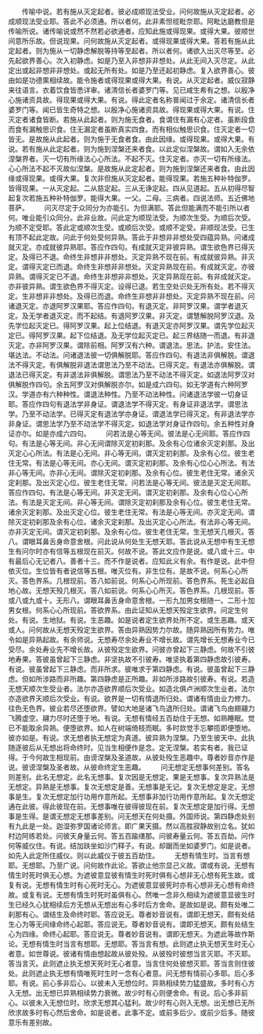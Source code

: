 <!-- { "loadSidebar": true } -->
　　传喻中说。若有施从灭定起者。彼必成顺现法受业。问何故施从灭定起者。必成顺现法受业耶。答此不必须通。所以者何。此非素怛缆毗奈耶。阿毗达磨教但是传喻所说。诸传喻说或然不然若必欲通者。应知此施或得现果。或得大果。彼顺世间意所乐故。但说现果。问何故施从灭定起者。或得现果或得大果。答若有施从此定起者。则为施从一切静虑解脱等持等至起者。所以者何。诸欲入出灭尽等至。必先起欲界善心。次入初静虑。如是乃至入非想非非想处。从此无间入灭尽定。从此定出或起非想非非想处。或起无所有处。如是乃至还起初静虑。复入欲界善心。彼由如是功德熏相续故。能令施者或得现果或得大果。有说。从灭定起者。威仪寂静来往语言。衣着饮食皆悉详审。诸清信长者婆罗门等。见已咸生希有之想。以殷净心施诸资具故。得现果或得大果。有说。得此定者名称普闻过于余定。诸清信长者婆罗门等。闻已皆生奇特之想。以殷净心施诸资具故。得现果或得大果。有说。住灭定者诸食皆断。若施从此起者。则为施无食者。食谓住有漏有心定者。虽断段食而食有漏触思识食。住无漏定者虽断真实四食。而有相似触思识食。住灭定者一切皆无。是故施从此起者。则为施于无食者食。由此因缘。或得现果。或得大果。有说。若有施从此定起者。则为施到涅槃还来者食。以此定似涅槃故。谓如入无余依涅槃界者。灭一切有所缘法心心所法。不起不灭。住灭定者。亦灭一切有所缘法。心心所法不起不灭故似涅槃。是故施从此定起者。则为施到涅槃还来者食。由此因缘或得现果。或得大果。复次非但施从灭定起者。能得现果。若施五种补特伽罗。皆得现果。一从灭定起。二从慈定起。三从无诤定起。四从见道起。五从初得尽智起复次若施五种补特伽罗。能得大果。一父。二母。三病者。四说法师。五近佛地菩萨。
　　问灭尽定于众同分为亦能引。为但满耶。答此但能满而不能引所以者何。唯业能引众同分。此非业故。问此定为顺现法受。为顺次生受。为顺后次受。为顺不定受耶。答此定或顺次生受。或顺后次受。或顺不定受。非顺现法受。已生有顶不起此定故。问此于何处受何异熟。答此于非想非非想处受四蕴异熟。问诸成就灭定。亦成就彼异熟耶。答应作四句。有成就灭定非彼异熟。谓生欲色界已得灭定。及得已不退。命终生非想非非想处。灭定异熟不现在前。有成就彼异熟。非灭定。谓得灭定已而退。命终生非想非非想处。灭定异熟现在前。有成就灭定。亦彼异熟。谓得灭定已不退。命终生非想非非想处。灭定异熟现在前。有非成就灭定。亦非彼异熟。谓生欲色界不得灭定。设得已退。若生空处识处无所有处。若不得灭定。生非想非非想处。及得已而退。命终生非想非非想处。灭定异熟不现在前。问诸退灭定。亦退阿罗汉果耶。答应作四句。有退灭定。非阿罗汉果。谓学者退灭定。及无学者退灭定。而不起结。有退阿罗汉果。非灭定。谓慧解脱阿罗汉退。及先学位起灭定已。得阿罗汉果。起上位结退。有退灭定亦阿罗汉果。谓先学位起灭定已。得阿罗汉果。起下位结退。及无学位起灭定已。起三界结随一而退。有非退灭定。亦非阿罗汉果。谓除前相。阿罗汉有六种。谓退法。思法。护法。安住法。堪达法。不动法。问诸退法彼一切俱解脱耶。答应作四句。有退法非俱解脱。谓退法不得灭定。有俱解脱非退法谓思法乃至不动法。已得灭定。有退法亦俱解脱。谓退法已得灭定。有非退法非俱解脱。谓思法乃至不动法不得灭定。如退法阿罗汉对俱解脱作四句。余五阿罗汉对俱解脱亦尔。如是成六四句。如无学道有六种阿罗汉。学道亦有六种种性。谓退法种性。乃至不动法种性。问诸退法学彼一切身证耶。答应作四句有退法学非身证。谓退法学不得灭定。有身证非退法学。谓思法学。乃至不动法学。已得灭定有退法学亦身证。谓退法学已得灭定。有非退法学亦非身证。谓思法学乃至不动法学不得灭定。如退法学对身证作四句。余五种性对身证亦尔。如是亦成六四句。
　　问若法是心等无间。彼法是心无间耶。答应作四句。有法是心等无间。非心无间谓除灭定初刹那。及余有心位诸余灭定刹那。及出灭定心心所法。有法是心无间。非心等无间。谓灭定初刹那。及余有心位。彼生老住无常。有法是心等无间。亦心无间。谓灭定初刹那。及余有心位心心所法。有法非心等无间。亦非心无间。谓除灭定初刹那。及余有心位。彼生老住无常。诸余灭定刹那。及出灭定心位。彼生老住无常。问若法是心等无间。彼法是灭定无间耶。答应作四句。有法是心等无间。非灭定无间。谓灭定初刹那。及余有心位心心所法。有法是灭定无间。非心等无间。谓除灭定初刹那及余有心位。彼生老住无常。诸余灭定刹那。及出灭定心位。彼生老住无常。有法是心等无间。亦灭定无间。谓除灭定初刹那及余有心位。诸余灭定刹那。及出灭定心心所法。有法非心等无间。亦非灭定无间。谓灭定初刹那。及余有心位。彼生老住无常。生无想天几根灭。答八。谓眼耳鼻舌身命意舍根。问此说从何处生无想天耶。答此说从无想中有生无想生有问尔时亦有信等五根现在前灭。何故不说。答此文应作是说。或八或十三。中有最后心无记者八。善者十三。而不作是说者。应知此义有余。有作是说。此中但依灭位。生位皆有者说信等五根。唯灭位有。非生位有。是故不说。何系心心所灭。答色界系。几根现前。答八如前说。何系心心所现前。答色界系。死生必起自地心故。无想天殁几根灭。答八如前说。何系心心所灭。答色界系。几根现前。答或八或九或十。无形八。谓眼耳鼻舌身命意舍根。一形九加男女根随一。二形十加男女根。何系心心所现前。答欲界系。由此证知从无想天殁定生欲界。问定生何处。有说。生地狱。有说。生恶趣。如是说者定生欲界处所不定。或生恶趣。或天或人。问何故从无想天殁定生欲界。答由异熟因势力尔故。随异熟因所有势力。唯令如是异熟起故。有余师说。无想寿尽余处寿业不增长故。谓先增长无想寿业今已受尽。余处寿业先不增长故。从彼殁定生欲界。问彼亦曾起下三静虑。何故不引彼地寿果。答彼虽曾起下三静虑。非坚执故不引彼寿。唯坚执着第四静虑故引彼寿。有说。彼虽曾起下三静虑。而非所求。彼唯求于第四静虑。有说。彼虽曾起下三静虑。但如所涉路而非所趣。第四静虑是正所趣。非如所涉路故引彼寿。有说。若造无想天顺次生受业者。法尔亦造欲界顺后次受业。如造北俱卢洲顺次生业者。法尔亦造欲界天顺后次受业。有说。欲界是一切有情退所归处。谓诸有情由业力修力。往色无色界。彼业若尽还堕欲界。譬如大地是诸飞鸟退所归处。谓诸飞鸟由翅翮力飞腾虚空。翮力尽时还堕于地。有说。无想有情经五百劫住于无想。如熟睡眠。觉已不能取余异熟。便堕欲界。如人在树端倚枝而眠。多时欻觉手忘攀揽即便堕地。彼亦如是。有说。求无想者执无想定为真道。彼异熟为涅槃。乃至生彼天中。此执随逐彼后从无想出将命终时。见当生相便作是念。定无涅槃。若实有者。我已证得。于今何故生相现前。由谤涅槃及圣道故。从彼处殁生恶趣中。尊者妙音亦作是说。彼谤涅槃及圣者故。从彼命终定生恶趣。
　　问无想定无想事何差别。答名则差别。此名无想定。此名无想事。复次因是无想定。果是无想事。复次异熟法是无想定。异熟是无想事。复次无想定是善。无想事是无记。复次无想定是定。无想事是生。复次无想定加行功用作意所起。无想事非加行功用作意所起。复次无想定通在此彼。得此彼现在前。无想事唯在彼得彼现在前。复次无想定是加行得。无想事是生得。是谓无想定无想事差别。问无想天在何处摄。外国师说。第四静虑处别有九此是一处。迦湿弥罗国诸论师言。即广果天摄。然以高胜寂静故别立名。犹如村边阿练若处。问彼天身量云何。答五百踰缮那。问彼寿量云何。答五百劫。问作何等威仪住。有说。结加趺坐如沙门释子。有说。却踞而坐如婆罗门。如是说者。如先入此定所住威仪。则以此威仪于彼五百劫住。
　　无想有情生时。当言有想耶。无想耶。乃至广说。问何故作此论。答欲止他宗显己义故。谓或有说。无想有情生时死时俱无心想。为遮彼意显彼有情生时死时俱有心想非无心想有死生故。或复有说。无想有情生时有心死时无心。为遮彼意显彼死时亦有心想非无心想有命终故。或复有说。无想有情生时死时虽俱有心。然唯一念非久相续为遮彼意显彼生时生已经久心犹相续后方无想从无想出有心多时后方舍命。是故如是说。颇有处唯二刹那有心。谓结生及命终时耶。答应说无。尊者妙音说有。谓即无想天。颇有处结生心为等无间缘命终心起耶。答应说无。尊者妙音说有。谓即无想天。颇有处结生心为四缘。命终心起耶。答应说无。尊者妙音说有。谓即无想天。为遮此等故作斯论。无想有情生时当言有想耶。无想耶。答当言有想。此则遮止执无想天生时无心者意。如世尊说。彼诸有情由想起故从彼处殁。从彼殁时彼想当言灭耶。不灭耶。答当言灭。此则遮止执无想天死时无心者意。当言住何处彼想灭耶。答当言则住彼处。此则遮止执无想有情唯死时生时一念有心者意。问无想有情前心多耶。后心多耶。有说。前心多非后心。以彼未入无想位时。异熟相续势力猛盛故。多时有心方入无想。出无想已异熟相续势力衰微。故少时有心则便舍命。有说。后心多非前心。以彼未入无想位时。欣求无想其心猛利。故少时有心则入无想。出无想已无所欣求故多时有心然后舍命。如是说者。此事不定。或前多后少。或前少后多。随彼意乐有差别故。
